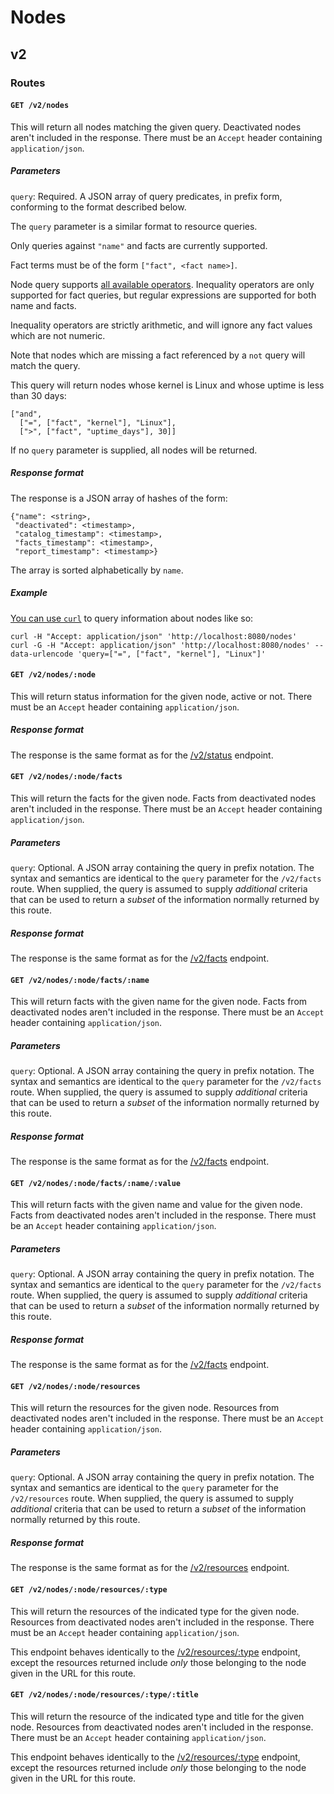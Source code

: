 # Nodes

## v2

### Routes

#### `GET /v2/nodes`

This will return all nodes matching the given query. Deactivated nodes
aren't included in the response. There must be an `Accept` header
containing `application/json`.

##### Parameters

  `query`: Required. A JSON array of query predicates, in prefix form,
  conforming to the format described below.

The `query` parameter is a similar format to resource queries.

Only queries against `"name"` and facts are currently supported.

Fact terms must be of the form `["fact", <fact name>]`.

Node query supports [all available operators](operators.md). Inequality
operators are only supported for fact queries, but regular expressions are
supported for both name and facts.

Inequality operators are strictly arithmetic, and will ignore any fact values
which are not numeric.

Note that nodes which are missing a fact referenced by a `not` query will match
the query.

This query will return nodes whose kernel is Linux and whose uptime is less
than 30 days:

    ["and",
      ["=", ["fact", "kernel"], "Linux"],
      [">", ["fact", "uptime_days"], 30]]

If no `query` parameter is supplied, all nodes will be returned.

##### Response format

The response is a JSON array of hashes of the form:

    {"name": <string>,
     "deactivated": <timestamp>,
     "catalog_timestamp": <timestamp>,
     "facts_timestamp": <timestamp>,
     "report_timestamp": <timestamp>}

The array is sorted alphabetically by `name`.

##### Example

[You can use `curl`](curl.md) to query information about nodes like so:

    curl -H "Accept: application/json" 'http://localhost:8080/nodes'
    curl -G -H "Accept: application/json" 'http://localhost:8080/nodes' --data-urlencode 'query=["=", ["fact", "kernel"], "Linux"]'

#### `GET /v2/nodes/:node`

This will return status information for the given node, active or
not. There must be an `Accept` header containing `application/json`.

##### Response format

The response is the same format as for the [/v2/status](status.md)
endpoint.

#### `GET /v2/nodes/:node/facts`

This will return the facts for the given node. Facts from deactivated
nodes aren't included in the response. There must be an `Accept`
header containing `application/json`.

##### Parameters

  `query`: Optional. A JSON array containing the query in prefix
  notation. The syntax and semantics are identical to the `query`
  parameter for the `/v2/facts` route. When supplied, the query is
  assumed to supply _additional_ criteria that can be used to return a
  _subset_ of the information normally returned by this route.

##### Response format

The response is the same format as for the [/v2/facts](facts.md)
endpoint.

#### `GET /v2/nodes/:node/facts/:name`

This will return facts with the given name for the given node. Facts
from deactivated nodes aren't included in the response. There must be
an `Accept` header containing `application/json`.

##### Parameters

  `query`: Optional. A JSON array containing the query in prefix
  notation. The syntax and semantics are identical to the `query`
  parameter for the `/v2/facts` route. When supplied, the query is
  assumed to supply _additional_ criteria that can be used to return a
  _subset_ of the information normally returned by this route.

##### Response format

The response is the same format as for the [/v2/facts](facts.md)
endpoint.


#### `GET /v2/nodes/:node/facts/:name/:value`

This will return facts with the given name and value for the given
node. Facts from deactivated nodes aren't included in the
response. There must be an `Accept` header containing
`application/json`.

##### Parameters

  `query`: Optional. A JSON array containing the query in prefix
  notation. The syntax and semantics are identical to the `query`
  parameter for the `/v2/facts` route. When supplied, the query is
  assumed to supply _additional_ criteria that can be used to return a
  _subset_ of the information normally returned by this route.

##### Response format

The response is the same format as for the [/v2/facts](facts.md)
endpoint.

#### `GET /v2/nodes/:node/resources`

This will return the resources for the given node. Resources from
deactivated nodes aren't included in the response. There must be an
`Accept` header containing `application/json`.

##### Parameters

  `query`: Optional. A JSON array containing the query in prefix
  notation. The syntax and semantics are identical to the `query`
  parameter for the `/v2/resources` route. When supplied, the query is
  assumed to supply _additional_ criteria that can be used to return a
  _subset_ of the information normally returned by this route.

##### Response format

The response is the same format as for the [/v2/resources](resource.md)
endpoint.

#### `GET /v2/nodes/:node/resources/:type`

This will return the resources of the indicated type for the given
node. Resources from deactivated nodes aren't included in the
response. There must be an `Accept` header containing
`application/json`.

This endpoint behaves identically to the
[/v2/resources/:type](resource.md) endpoint, except the resources
returned include _only_ those belonging to the node given in the URL
for this route.

#### `GET /v2/nodes/:node/resources/:type/:title`

This will return the resource of the indicated type and title for the
given node. Resources from deactivated nodes aren't included in the
response. There must be an `Accept` header containing
`application/json`.

This endpoint behaves identically to the
[/v2/resources/:type](resource.md) endpoint, except the resources
returned include _only_ those belonging to the node given in the URL
for this route.
